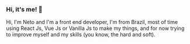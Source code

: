 <div style="display: flex; align-items: center>
<img src="https://avatars.githubusercontent.com/u/63481821?s=400&u=c3af0f4689933e783159263f3c7f8b99fb5909f6&v=4" width="135px" height="150px" style="border-radius:50%" >
<div>
  <h3>Hi, it's me! 👋</h3>

Hi, I'm Neto and I'm a front end developer, I'm from Brazil, most of time using React Js, Vue Js or Vanilla Js to make my things, and for now trying to improve myself and my skills (you know, the hard and soft).
</div>
</div>
<!--
**netosouza22/netosouza22** is a ✨ _special_ ✨ repository because its `README.md` (this file) appears on your GitHub profile.

Here are some ideas to get you started:

- 🔭 I’m currently working on ...
- 🌱 I’m currently learning ...
- 👯 I’m looking to collaborate on ...
- 🤔 I’m looking for help with ...
- 💬 Ask me about ...
- 📫 How to reach me: ...
- 😄 Pronouns: ...
- ⚡ Fun fact: ...
-->
